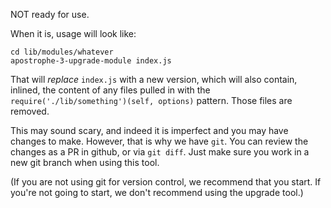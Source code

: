 NOT ready for use.

When it is, usage will look like:

```
cd lib/modules/whatever
apostrophe-3-upgrade-module index.js
```

That will *replace* `index.js` with a new version, which will also contain, inlined, the content of any files pulled in with the `require('./lib/something')(self, options)` pattern. Those files are removed.

This may sound scary, and indeed it is imperfect and you may have changes to make. However, that is why we have `git`. You can review the changes as a PR in github, or via `git diff`. Just make sure you work in a new git branch when using this tool.

(If you are not using git for version control, we recommend that you start. If you're not going to start, we don't recommend using the upgrade tool.)
